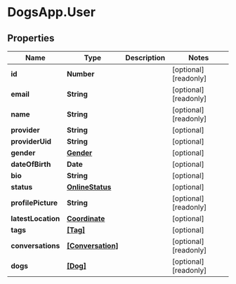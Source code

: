 # DogsApp.User

## Properties

Name | Type | Description | Notes
------------ | ------------- | ------------- | -------------
**id** | **Number** |  | [optional] [readonly] 
**email** | **String** |  | [optional] [readonly] 
**name** | **String** |  | [optional] [readonly] 
**provider** | **String** |  | [optional] 
**providerUid** | **String** |  | [optional] 
**gender** | [**Gender**](Gender.md) |  | [optional] 
**dateOfBirth** | **Date** |  | [optional] 
**bio** | **String** |  | [optional] 
**status** | [**OnlineStatus**](OnlineStatus.md) |  | [optional] 
**profilePicture** | **String** |  | [optional] [readonly] 
**latestLocation** | [**Coordinate**](Coordinate.md) |  | [optional] 
**tags** | [**[Tag]**](Tag.md) |  | [optional] 
**conversations** | [**[Conversation]**](Conversation.md) |  | [optional] [readonly] 
**dogs** | [**[Dog]**](Dog.md) |  | [optional] [readonly] 



